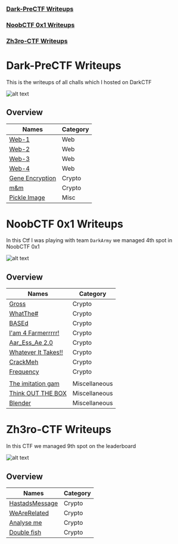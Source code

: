 ### [Dark-PreCTF Writeups](https://github.com/karma9874/CTF-Writeups#dark-prectf-writeups-1)

### [NoobCTF 0x1 Writeups](https://github.com/karma9874/CTF-Writeups#noobctf-0x1-writeups-1)

### [Zh3ro-CTF Writeups](https://github.com/karma9874/CTF-Writeups#zh3ro-ctf-writeups-1)

# Dark-PreCTF Writeups

This is the writeups of all challs which I hosted on DarkCTF 

![alt text](https://github.com/karma9874/CTF-Writeups/blob/master/Images/darkpre.JPG)

## Overview
| Names                   | Category |
|------------------------|--------|
| [Web-1](https://github.com/karma9874/CTF-Writeups/blob/master/Dark-PreCTF/Web-1.md)| Web  |
| [Web-2](https://github.com/karma9874/CTF-Writeups/blob/master/Dark-PreCTF/Web-2.md)| Web  |
| [Web-3](https://github.com/karma9874/CTF-Writeups/blob/master/Dark-PreCTF/Web-3.md)| Web  |
| [Web-4](https://github.com/karma9874/CTF-Writeups/blob/master/Dark-PreCTF/Web-4.md)| Web  |
| [Gene Encryption](https://github.com/karma9874/CTF-Writeups/blob/master/Dark-PreCTF/Gene%20Encryption.md)| Crypto  |
| [m&m](https://github.com/karma9874/CTF-Writeups/blob/master/Dark-PreCTF/m%26m.md)| Crypto  |
| [Pickle Image](https://github.com/karma9874/CTF-Writeups/blob/master/Dark-PreCTF/m%26m.md)| Misc |


# NoobCTF 0x1 Writeups

In this Ctf I was playing with team `DarkArmy` we managed 4th spot in NoobCTF 0x1

![alt text](https://github.com/karma9874/CTF-Writeups/blob/master/Images/noob.JPG)
## Overview
| Names                   | Category |
|------------------------|--------|
| [Gross](https://github.com/karma9874/CTF-Writeups/blob/master/NoobCTF_0x1/Gross.md)| Crypto  |
| [WhatThe#](https://github.com/karma9874/CTF-Writeups/blob/master/NoobCTF_0x1/WhatThe%23.md) | Crypto   |
| [BASEd](https://github.com/karma9874/CTF-Writeups/blob/master/NoobCTF_0x1/BASEd.md) | Crypto  |
| [I'am 4 Farmerrrrr!](https://github.com/karma9874/CTF-Writeups/blob/master/NoobCTF_0x1/I'am%204%20Farmerrrrr!%20.md) | Crypto |
| [Aar_Ess_Ae 2.0](https://github.com/karma9874/CTF-Writeups/blob/master/NoobCTF_0x1/Aar_Ess_Ae%202.0.md) | Crypto |
| [Whatever It Takes!!](https://github.com/karma9874/CTF-Writeups/blob/master/NoobCTF_0x1/Whatever%20It%20Takes!!.md) | Crypto |
| [CrackMeh](https://github.com/karma9874/CTF-Writeups/blob/master/NoobCTF_0x1/CrackMeh.md) | Crypto |
| [Frequency](https://github.com/karma9874/CTF-Writeups/blob/master/NoobCTF_0x1/Frequency.md) | Crypto |
| |  |
| [The imitation gam](https://github.com/karma9874/CTF-Writeups/blob/master/NoobCTF_0x1/The%20imitation%20game.md) | Miscellaneous |
| [Think OUT THE BOX](https://github.com/karma9874/CTF-Writeups/blob/master/NoobCTF_0x1/Think%20OUT%20THE%20BOX.md) | Miscellaneous |
| [Blender](https://github.com/karma9874/CTF-Writeups/blob/master/NoobCTF_0x1/Blender.md) | Miscellaneous |

# Zh3ro-CTF Writeups

In this CTF we managed 9th spot on the leaderboard

![alt text](https://github.com/karma9874/CTF-Writeups/blob/master/Images/zhero.JPG)

## Overview
| Names                   | Category |
|------------------------|--------|
| [HastadsMessage](https://github.com/karma9874/CTF-Writeups/blob/master/Zh3r0_Ctf/HastadsMessage.md)| Crypto  |
| [WeAreRelated](https://github.com/karma9874/CTF-Writeups/blob/master/Zh3r0_Ctf/WeAreRelated.md) | Crypto   |
| [Analyse me](https://github.com/karma9874/CTF-Writeups/blob/master/Zh3r0_Ctf/AnalyseMe.md) | Crypto  |
| [Double fish](https://github.com/karma9874/CTF-Writeups/blob/master/Zh3r0_Ctf/Double_fish.md) | Crypto  |
